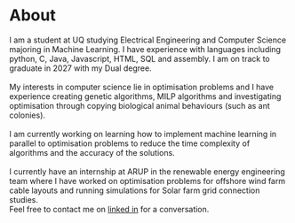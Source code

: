 # About

I am a student at UQ studying Electrical Engineering and Computer Science majoring in Machine Learning. I have experience with languages including python, C, Java, Javascript, HTML, SQL and assembly. I am on track to graduate in 2027 with my Dual degree.\
\
My interests in computer science lie in optimisation problems and I have experience creating genetic algorithms, MILP algorithms and investigating optimisation through copying biological animal behaviours (such as ant colonies). \
\
I am currently working on learning how to implement machine learning in parallel to optimisation problems to reduce the time complexity of algorithms and the accuracy of the solutions.\
\
I currently have an internship at ARUP in the renewable energy engineering team where I have worked on optimisation problems for offshore wind farm cable layouts and running simulations for Solar farm grid connection studies. \
Feel free to contact me on [linked in](www.linkedin.com/in/kayla-malherbe-16ab00224) for a conversation.
